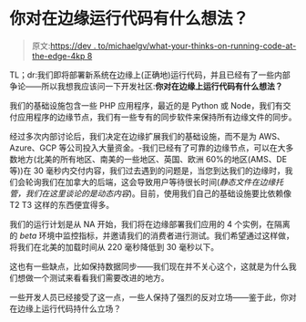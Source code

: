 # 你对在边缘运行代码有什么想法？

> 原文:[https://dev . to/michaelgv/what-your-thinks-on-running-code-at-the-edge-4kp 8](https://dev.to/michaelgv/what-are-your-thoughts-on-running-code-at-the-edge-4kp8)

TL；dr:我们即将部署新系统在边缘上(正确地)运行代码，并且已经有了一些内部争论——所以我想我应该问一下开发社区:**你对在边缘上运行代码有什么想法？**

我们的基础设施包含一些 PHP 应用程序，最近的是 Python 或 Node，我们有交付应用程序的边缘节点，我们有一些专有的同步软件来保持所有边缘文件的同步。

经过多次内部讨论后，我们决定在边缘扩展我们的基础设施，而不是为 AWS、Azure、GCP 等公司投入大量资金。-我们已经有了可靠的边缘节点，可以在大多数地方(北美的所有地区、南美的一些地区、英国、欧洲 60%的地区(AMS、DE 等))在 30 毫秒内交付内容，我们过去遇到的问题是，当您到达我们的边缘时，我们会轮询我们在加拿大的后端，这会导致用户等待很长时间(*静态文件在边缘托管，我们在这里谈论的是动态内容*)。目前，使用我们自己的基础设施要比依赖像 T2 T3 这样的东西便宜得多。

我们的运行计划是从 NA 开始，我们将在边缘部署我们应用的 4 个实例，在隔离的 *beta* 环境中监控指标，并邀请我们的消费者进行测试。我们希望通过这样做，将我们在北美的加载时间从 220 毫秒降低到 30 毫秒以下。

这也有一些缺点，比如保持数据同步——我们现在并不关心这个，这就是为什么我们想做一个测试来看看我们需要改进的地方。

一些开发人员已经接受了这一点，一些人保持了强烈的反对立场——鉴于此，你对在边缘上运行代码持什么立场？